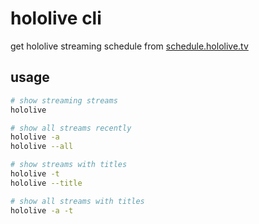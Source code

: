 # hololive cli

get hololive streaming schedule from [schedule.hololive.tv](https://schedule.hololive.tv/)

## usage

```sh
# show streaming streams
hololive

# show all streams recently
hololive -a
hololive --all

# show streams with titles
hololive -t
hololive --title

# show all streams with titles
hololive -a -t
```
